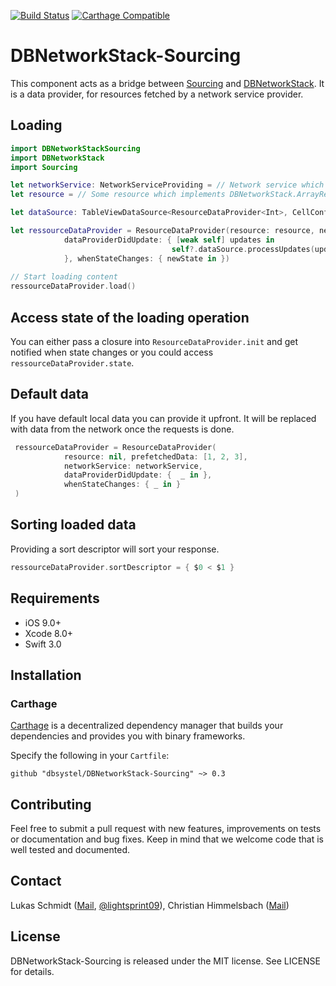[![Build Status](https://travis-ci.org/dbsystel/DBNetworkStack-Sourcing.svg?branch=develop)](https://travis-ci.org/dbsystel/DBNetworkStack-Sourcing)
[![Carthage Compatible](https://img.shields.io/badge/Carthage-compatible-4BC51D.svg?style=flat)](https://github.com/Carthage/Carthage)

# DBNetworkStack-Sourcing

This component acts as a bridge between [Sourcing](https://github.com/lightsprint09/Sourcing) and [DBNetworkStack](https://github.com/dbsystel/DBNetworkStack). It is a data provider, for resources fetched by a network service provider. 

## Loading
```swift
import DBNetworkStackSourcing
import DBNetworkStack
import Sourcing

let networkService: NetworkServiceProviding = // Network service which implements DBNetworkStack.NetworkServiceProviding
let resource = // Some resource which implements DBNetworkStack.ArrayResourceProviding

let dataSource: TableViewDataSource<ResourceDataProvider<Int>, CellConfiguration<Int>> = //

let ressourceDataProvider = ResourceDataProvider(resource: resource, networkService: networkService,
            dataProviderDidUpdate: { [weak self] updates in
                                    self?.dataSource.processUpdates(updates)
            }, whenStateChanges: { newState in })
        
// Start loading content
ressourceDataProvider.load()
```

## Access state of the loading operation
You can either pass a closure into `ResourceDataProvider.init` and get notified when state changes or you could access `ressourceDataProvider.state`.

## Default data
If you have default local data you can provide it upfront. It will be replaced with data from the network once the requests is done.
```swift
 ressourceDataProvider = ResourceDataProvider(
            resource: nil, prefetchedData: [1, 2, 3],
            networkService: networkService,
            dataProviderDidUpdate: {  _ in },
            whenStateChanges: { _ in }
 )
```

## Sorting loaded data
Providing a sort descriptor will sort your response.
```swift
ressourceDataProvider.sortDescriptor = { $0 < $1 }
```
## Requirements
- iOS 9.0+
- Xcode 8.0+
- Swift 3.0

## Installation

### Carthage

[Carthage](https://github.com/Carthage/Carthage) is a decentralized dependency manager that builds your dependencies and provides you with binary frameworks.

Specify the following in your `Cartfile`:

```ogdl
github "dbsystel/DBNetworkStack-Sourcing" ~> 0.3
```
## Contributing
Feel free to submit a pull request with new features, improvements on tests or documentation and bug fixes. Keep in mind that we welcome code that is well tested and documented.

## Contact
Lukas Schmidt ([Mail](mailto:lukas.la.schmidt@deutschebahn.com), [@lightsprint09](https://twitter.com/lightsprint09)), 
Christian Himmelsbach ([Mail](mailto:christian.himmelsbach@deutschebahn.com))

## License
DBNetworkStack-Sourcing is released under the MIT license. See LICENSE for details.
